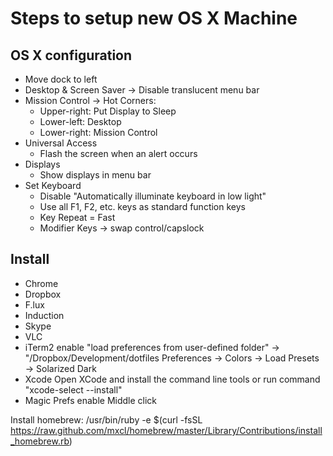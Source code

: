 # Steps to setup new OS X Machine

## OS X configuration
- Move dock to left
- Desktop & Screen Saver -> Disable translucent menu bar
- Mission Control -> Hot Corners:
  - Upper-right: Put Display to Sleep
  - Lower-left: Desktop
  - Lower-right: Mission Control
- Universal Access
  - Flash the screen when an alert occurs
- Displays
  - Show displays in menu bar
- Set Keyboard
  - Disable "Automatically illuminate keyboard in low light"
  - Use all F1, F2, etc. keys as standard function keys
  - Key Repeat = Fast
  - Modifier Keys -> swap control/capslock

## Install
- Chrome
- Dropbox
- F.lux
- Induction
- Skype
- VLC
- iTerm2
enable "load preferences from user-defined folder" -> "/Dropbox/Development/dotfiles
Preferences -> Colors -> Load Presets -> Solarized Dark
- Xcode
Open XCode and install the command line tools or run command "xcode-select --install"
- Magic Prefs
enable Middle click

Install homebrew:
  /usr/bin/ruby -e $(curl -fsSL https://raw.github.com/mxcl/homebrew/master/Library/Contributions/install_homebrew.rb)
